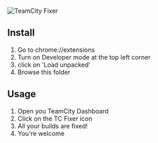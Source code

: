 ![TeamCity Fixer](https://i.imgur.com/8Hku6Bf.png)

## Install
1) Go to chrome://extensions
2) Turn on Developer mode at the top left corner
3) click on 'Load unpacked'
4) Browse this folder

## Usage
1) Open you TeamCity Dashboard
2) Click on the TC Fixer icon
3) All your builds are fixed!
4) You're welcome